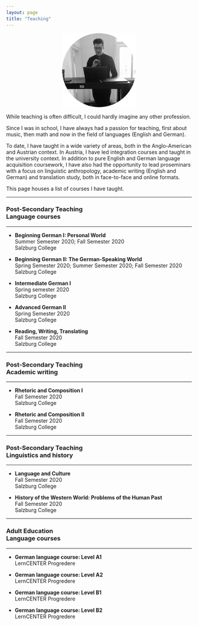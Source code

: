 ```yaml
---
layout: page
title: "Teaching"
---
```


<p align="center">
  <img width="200" height="200" src="/82c27ac1-b50e-4bc5-aff6-5437208f6149-modified.png">
</p>

While teaching is often difficult, I could hardly imagine any other profession.
 
Since I was in school, I have always had a passion for teaching, first about music, then math and now in the field of languages (English and German).

To date, I have taught in a wide variety of areas, both in the Anglo-American and Austrian context. In Austria, I have led integration courses and taught in the university context. In addition to pure English and German language acquisition coursework, I have also had the opportunity to lead proseminars with a focus on linguistic anthropology, academic writing (English and German) and translation study, both in face-to-face and online formats.  

This page houses a list of courses I have taught. 

-------------------
### Post-Secondary Teaching <br> Language courses
-------------------
- **Beginning German I: Personal World** <br> Summer Semester 2020; Fall Semester 2020 <br> Salzburg College

- **Beginning German II: The German-Speaking World** <br> Spring Semester 2020; Summer Semester 2020; Fall Semester 2020 <br> Salzburg College

- **Intermediate German I** <br> Spring semester 2020 <br> Salzburg College

- **Advanced German II** <br> Spring Semester 2020 <br> Salzburg College

- **Reading, Writing, Translating** <br> Fall Semester 2020 <br> Salzburg College

-------------------
### Post-Secondary Teaching <br> Academic writing
-------------------
- **Rhetoric and Composition I** <br> Fall Semester 2020 <br> Salzburg College

- **Rhetoric and Composition II** <br> Fall Semester 2020 <br> Salzburg College

-------------------
### Post-Secondary Teaching <br> Linguistics and history
-------------------
- **Language and Culture** <br> Fall Semester 2020 <br> Salzburg College

- **History of the Western World: Problems of the Human Past** <br> Fall Semester 2020 <br> Salzburg College

-------------------
### Adult Education <br> Language courses
-------------------
- **German language course: Level A1** <br> LernCENTER Progredere

- **German language course: Level A2** <br> LernCENTER Progredere

- **German language course: Level B1** <br> LernCENTER Progredere

- **German language course: Level B2** <br> LernCENTER Progredere

